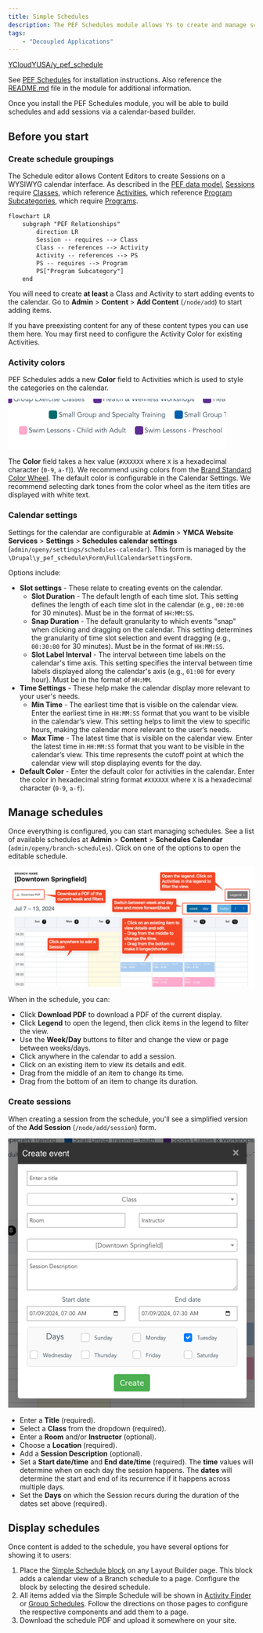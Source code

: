 ```yaml
---
title: Simple Schedules
description: The PEF Schedules module allows Ys to create and manage schedules with a simple, calendar-based view powered by FullCalendar.
tags:
    - "Decoupled Applications"
---
```


[YCloudYUSA/y_pef_schedule](https://github.com/YCloudYUSA/y_pef_schedule)

See [PEF Schedules](../../../development/program-event-framework/pef-schedules) for installation instructions. Also reference the [README.md](https://github.com/YCloudYUSA/y_pef_schedule/blob/main/README.md) file in the module for additional information.

Once you install the PEF Schedules module, you will be able to build schedules and add sessions via a calendar-based builder.

## Before you start

### Create schedule groupings

The Schedule editor allows Content Editors to create Sessions on a WYSIWYG calendar interface. As described in the [PEF data model](../../../development/program-event-framework#data-model), [Sessions](../../content-types/activity-class-session#session) require [Classes](../../content-types/activity-class-session#class), which reference [Activities](../../content-types/activity-class-session#activity), which reference [Program Subcategories](../../content-types/program-subcategory), which require [Programs](../../content-types/program).

```mermaid
flowchart LR
    subgraph "PEF Relationships"
        direction LR
        Session -- requires --> Class
        Class -- references --> Activity
        Activity -- references --> PS
        PS -- requires --> Program
        PS["Program Subcategory"]
    end
```

You will need to create **at least** a Class and Activity to start adding events to the calendar. Go to **Admin** > **Content** > **Add Content** (`/node/add`) to start adding items.

If you have preexisting content for any of these content types you can use them here. You may first need to configure the Activity Color for existing Activities.

### Activity colors

PEF Schedules adds a new **Color** field to Activities which is used to style the categories on the calendar.

![An example of different colored Activity labels](simple-schedules--activity-colors.png)

The **Color** field takes a hex value (`#XXXXXX` where `X` is a hexadecimal character (`0-9`, `a-f`)). We recommend using colors from the [Brand Standard Color Wheel](../../../development/colorways#base-variables). The default color is configurable in the Calendar Settings. We recommend selecting dark tones from the color wheel as the item titles are displayed with white text.

### Calendar settings

Settings for the calendar are configurable at **Admin** > **YMCA Website Services** > **Settings** > **Schedules calendar settings** (`admin/openy/settings/schedules-calendar`). This form is managed by the `\Drupal\y_pef_schedule\Form\FullCalendarSettingsForm`.

Options include:

- **Slot settings** - These relate to creating events on the calendar.
    - **Slot Duration** - The default length of each time slot. This setting defines the length of each time slot in the calendar (e.g., `00:30:00` for 30 minutes). Must be in the format of `HH:MM:SS`.
    - **Snap Duration** - The default granularity to which events "snap" when clicking and dragging on the calendar.  This setting determines the granularity of time slot selection and event dragging (e.g., `00:30:00` for 30 minutes). Must be in the format of `HH:MM:SS`.
    - **Slot Label Interval** - The interval between time labels on the calendar's time axis.  This setting specifies the interval between time labels displayed along the calendar's axis (e.g., `01:00` for every hour).  Must be in the format of `HH:MM`.
- **Time Settings** - These help make the calendar display more relevant to your user's needs.
    - **Min Time** - The earliest time that is visible on the calendar view. Enter the earliest time in `HH:MM:SS` format that you want to be visible in the calendar’s view. This setting helps to limit the view to specific hours, making the calendar more relevant to the user’s needs.
    - **Max Time** - The latest time that is visible on the calendar view. Enter the latest time in `HH:MM:SS` format that you want to be visible in the calendar’s view. This time represents the cutoff point at which the calendar view will stop displaying events for the day.
- **Default Color** - Enter the default color for activities in the calendar. Enter the color in hexadecimal string format `#XXXXXX` where `X` is a hexadecimal character (`0-9`, `a-f`).

## Manage schedules

Once everything is configured, you can start managing schedules. See a list of available schedules at **Admin** >
**Content** > **Schedules Calendar** (`admin/openy/branch-schedules`). Click on one of the options to open the editable schedule.

![A description of the options available when managing the schedule.](simple-schedules--manage.png)

When in the schedule, you can:

- Click **Download PDF** to download a PDF of the current display.
- Click **Legend** to open the legend, then click items in the legend to filter the view.
- Use the **Week/Day** buttons to filter and change the view or page between weeks/days.
- Click anywhere in the calendar to add a session.
- Click on an existing item to view its details and edit.
- Drag from the middle of an item to change its time.
- Drag from the bottom of an item to change its duration.

### Create sessions

When creating a session from the schedule, you'll see a simplified version of the **Add Session** (`/node/add/session`) form.

![The options available when creating a session.](simple-schedules--create.png)

- Enter a **Title** (required).
- Select a **Class** from the dropdown (required).
- Enter a **Room** and/or **Instructor** (optional).
- Choose a **Location** (required).
- Add a **Session Description** (optional).
- Set a **Start date/time** and **End date/time** (required). The **time** values will determine when on each day the session happens. The **dates** will determine the start and end of its recurrence if it happens across multiple days.
- Set the **Days** on which the Session recurs during the duration of the dates set above (required).

## Display schedules

Once content is added to the schedule, you have several options for showing it to users:

1.  Place the [Simple Schedule block](../../layout-builder/simple-schedule) on any Layout Builder page. This block adds a calendar view of a Branch schedule to a page.  Configure the block by selecting the desired schedule.
2.  All items added via the Simple Schedule will be shown in [Activity Finder](../activity-finder) or [Group Schedules](../group-schedules). Follow the directions on those pages to configure the respective components and add them to a page.
3.  Download the schedule PDF and upload it somewhere on your site.
